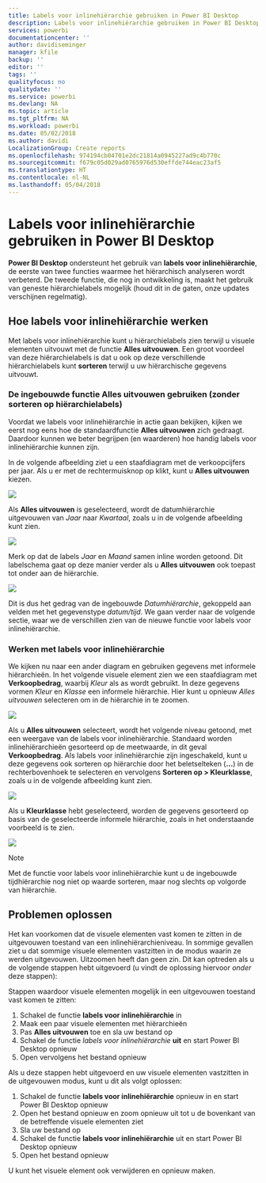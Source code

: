 ```yaml
---
title: Labels voor inlinehiërarchie gebruiken in Power BI Desktop
description: Labels voor inlinehiërarchie gebruiken in Power BI Desktop
services: powerbi
documentationcenter: ''
author: davidiseminger
manager: kfile
backup: ''
editor: ''
tags: ''
qualityfocus: no
qualitydate: ''
ms.service: powerbi
ms.devlang: NA
ms.topic: article
ms.tgt_pltfrm: NA
ms.workload: powerbi
ms.date: 05/02/2018
ms.author: davidi
LocalizationGroup: Create reports
ms.openlocfilehash: 974194cb04701e2dc21814a0945227ad9c4b770c
ms.sourcegitcommit: f679c05d029ad0765976d530effde744eac23af5
ms.translationtype: HT
ms.contentlocale: nl-NL
ms.lasthandoff: 05/04/2018
---
```

# <a name="use-inline-hierarchy-labels-in-power-bi-desktop"></a>Labels voor inlinehiërarchie gebruiken in Power BI Desktop
**Power BI Desktop** ondersteunt het gebruik van **labels voor inlinehiërarchie**, de eerste van twee functies waarmee het hiërarchisch analyseren wordt verbeterd. De tweede functie, die nog in ontwikkeling is, maakt het gebruik van geneste hiërarchielabels mogelijk (houd dit in de gaten, onze updates verschijnen regelmatig).   

## <a name="how-inline-hierarchy-labels-work"></a>Hoe labels voor inlinehiërarchie werken
Met labels voor inlinehiërarchie kunt u hiërarchielabels zien terwijl u visuele elementen uitvouwt met de functie **Alles uitvouwen**. Een groot voordeel van deze hiërarchielabels is dat u ook op deze verschillende hiërarchielabels kunt **sorteren** terwijl u uw hiërarchische gegevens uitvouwt.

### <a name="using-the-built-in-expand-all-feature-without-sorting-by-hierarchy-labels"></a>De ingebouwde functie Alles uitvouwen gebruiken (zonder sorteren op hiërarchielabels)
Voordat we labels voor inlinehiërarchie in actie gaan bekijken, kijken we eerst nog eens hoe de standaardfunctie **Alles uitvouwen** zich gedraagt. Daardoor kunnen we beter begrijpen (en waarderen) hoe handig labels voor inlinehiërarchie kunnen zijn.

In de volgende afbeelding ziet u een staafdiagram met de verkoopcijfers per jaar. Als u er met de rechtermuisknop op klikt, kunt u **Alles uitvouwen** kiezen.

![](media/desktop-inline-hierarchy-labels/inlinehierarchy_4.png)

Als **Alles uitvouwen** is geselecteerd, wordt de datumhiërarchie uitgevouwen van *Jaar* naar *Kwartaal*, zoals u in de volgende afbeelding kunt zien.

![](media/desktop-inline-hierarchy-labels/inlinehierarchy_5.png)

Merk op dat de labels *Jaar* en *Maand* samen inline worden getoond. Dit labelschema gaat op deze manier verder als u **Alles uitvouwen** ook toepast tot onder aan de hiërarchie.

![](media/desktop-inline-hierarchy-labels/inlinehierarchy_6.png)

Dit is dus het gedrag van de ingebouwde *Datumhiërarchie*, gekoppeld aan velden met het gegevenstype *datum/tijd*. We gaan verder naar de volgende sectie, waar we de verschillen zien van de nieuwe functie voor labels voor inlinehiërarchie.

### <a name="using-inline-hierarchy-labels"></a>Werken met labels voor inlinehiërarchie
We kijken nu naar een ander diagram en gebruiken gegevens met informele hiërarchieën. In het volgende visuele element zien we een staafdiagram met **Verkoopbedrag**, waarbij *Kleur* als as wordt gebruikt. In deze gegevens vormen *Kleur* en *Klasse* een informele hiërarchie. Hier kunt u opnieuw *Alles uitvouwen* selecteren om in de hiërarchie in te zoomen.

![](media/desktop-inline-hierarchy-labels/inlinehierarchy_7.png)

Als u **Alles uitvouwen** selecteert, wordt het volgende niveau getoond, met een weergave van de labels voor inlinehiërarchie. Standaard worden inlinehiërarchieën gesorteerd op de meetwaarde, in dit geval **Verkoopbedrag**. Als labels voor inlinehiërarchie zijn ingeschakeld, kunt u deze gegevens ook sorteren op hiërarchie door het beletselteken (**...**) in de rechterbovenhoek te selecteren en vervolgens **Sorteren op > Kleurklasse**, zoals u in de volgende afbeelding kunt zien.

![](media/desktop-inline-hierarchy-labels/inlinehierarchy_8.png)

Als u **Kleurklasse** hebt geselecteerd, worden de gegevens gesorteerd op basis van de geselecteerde informele hiërarchie, zoals in het onderstaande voorbeeld is te zien.

![](media/desktop-inline-hierarchy-labels/inlinehierarchy_9.png)

> [!NOTE]
> Met de functie voor labels voor inlinehiërarchie kunt u de ingebouwde tijdhiërarchie nog niet op waarde sorteren, maar nog slechts op volgorde van hiërarchie.
> 
> 

## <a name="troubleshooting"></a>Problemen oplossen
Het kan voorkomen dat de visuele elementen vast komen te zitten in de uitgevouwen toestand van een inlinehiërarchieniveau. In sommige gevallen ziet u dat sommige visuele elementen vastzitten in de modus waarin ze werden uitgevouwen. Uitzoomen heeft dan geen zin. Dit kan optreden als u de volgende stappen hebt uitgevoerd (u vindt de oplossing hiervoor *onder* deze stappen):

Stappen waardoor visuele elementen mogelijk in een uitgevouwen toestand vast komen te zitten:

1. Schakel de functie **labels voor inlinehiërarchie** in
2. Maak een paar visuele elementen met hiërarchieën
3. Pas **Alles uitvouwen** toe en sla uw bestand op
4. Schakel de functie *labels voor inlinehiërarchie* **uit** en start Power BI Desktop opnieuw
5. Open vervolgens het bestand opnieuw

Als u deze stappen hebt uitgevoerd en uw visuele elementen vastzitten in de uitgevouwen modus, kunt u dit als volgt oplossen:

1. Schakel de functie **labels voor inlinehiërarchie** opnieuw in en start Power BI Desktop opnieuw
2. Open het bestand opnieuw en zoom opnieuw uit tot u de bovenkant van de betreffende visuele elementen ziet
3. Sla uw bestand op
4. Schakel de functie **labels voor inlinehiërarchie** uit en start Power BI Desktop opnieuw
5. Open het bestand opnieuw

U kunt het visuele element ook verwijderen en opnieuw maken.

